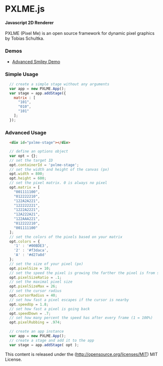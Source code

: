 PXLME.js
========

#### Javascript 2D Renderer ####

PXLME (Pixel Me) is an open source framework for dynamic pixel graphics by Tobias Schultka.

### Demos ###

- [Advanced Smiley Demo](<https://rawgithub.com/schultka/pxlme.js/master/demos/smiley.html>)

### Simple Usage ###

```javascript
  // create a simple stage without any arguments
  var app = new PXLME.App();
  var stage = app.addStage({
    matrix : [
      "101",
      "010",
      "101"
    ];
  });
```

### Advanced Usage ###

```html
  <div id="pxlme-stage"></div>
```
```javascript
  // define an options object
  var opt = {};
  // set the target ID
  opt.containerId = 'pxlme-stage';
  // set the width and height of the canvas (px)
  opt.width = 800;
  opt.height = 600;
  // set the pixel matrix. 0 is always no pixel
  opt.matrix = [
    "001111100",
    "012222210",
    "122A2A221",
    "122222221",
    "1222A2221",
    "12A222A21",
    "122AAA221",
    "012222210",
    "001111100"
  ];
  // set the colors of the pixels based on your matrix
  opt.colors = {
    '1' : '#00BDE3',
    '2' : '#f3daca',
    'A' : '#d27a8d'
  };
  // set the size of your pixel (px)
  opt.pixelSize = 10;
  // set the speed the pixel is growing the farther the pixel is from start
  opt.pixelSizeRatio = .1;
  // set the maximal pixel size
  opt.pixelSizeMax = 26;
  // set the cursor radius
  opt.cursorRadius = 40;
  // set how fast a pixel escapes if the cursor is nearby
  opt.speedUp = 1.8;
  // set how fast a pixel is going back
  opt.speedDown = .7;
  // set how many percent the speed has after every frame (1 = 100%)
  opt.pixelRubbing = .974;
  
  // create an app instance
  var app = new PXLME.App();
  // create a stage and add it to the app
  var stage = app.addStage( opt );
```

This content is released under the (http://opensource.org/licenses/MIT) MIT License.